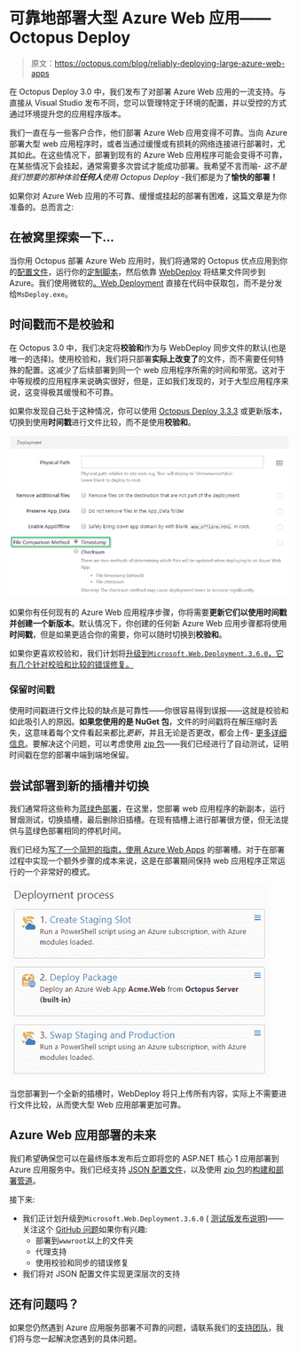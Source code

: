 # 可靠地部署大型 Azure Web 应用——Octopus Deploy

> 原文：<https://octopus.com/blog/reliably-deploying-large-azure-web-apps>

在 Octopus Deploy 3.0 中，我们发布了对部署 Azure Web 应用的一流支持。与直接从 Visual Studio 发布不同，您可以管理特定于环境的配置，并以受控的方式通过环境提升您的应用程序版本。

我们一直在与一些客户合作，他们部署 Azure Web 应用变得不可靠。当向 Azure 部署大型 web 应用程序时，或者当通过缓慢或有损耗的网络连接进行部署时，尤其如此。在这些情况下，部署到现有的 Azure Web 应用程序可能会变得不可靠，在某些情况下会挂起，通常需要多次尝试才能成功部署。我希望不言而喻- *这不是我们想要的那种体验**任何人**使用 Octopus Deploy* -我们都是为了**愉快的部署！**

如果你对 Azure Web 应用的不可靠、缓慢或挂起的部署有困难，这篇文章是为你准备的。总而言之:

## 在被窝里探索一下...

当你用 Octopus 部署 Azure Web 应用时，我们将通常的 Octopus 优点应用到你的[配置文件](http://docs.octopusdeploy.com/display/OD/Configuration+files)，运行你的[定制脚本](http://docs.octopusdeploy.com/display/OD/Custom+scripts)，然后依靠 [WebDeploy](http://www.iis.net/learn/publish/using-web-deploy/introduction-to-web-deploy) 将结果文件同步到 Azure。我们使用微软的[。Web.Deployment](https://www.nuget.org/packages/Microsoft.Web.Deployment/) 直接在代码中获取包，而不是分发给`MsDeploy.exe`。

## 时间戳而不是校验和

在 Octopus 3.0 中，我们决定将**校验和**作为与 WebDeploy 同步文件的默认(也是唯一的选择)。使用校验和，我们将只部署**实际上改变了**的文件，而不需要任何特殊的配置。这减少了后续部署到同一个 web 应用程序所需的时间和带宽。这对于中等规模的应用程序来说确实很好，但是，正如我们发现的，对于大型应用程序来说，这变得极其缓慢和不可靠。

如果你发现自己处于这种情况，你可以使用 [Octopus Deploy 3.3.3](https://octopus.com/downloads/3.3.3) 或更新版本，切换到使用**时间戳**进行文件比较，而不是使用**校验和**。

![Timestamp](img/db213c5fa09925d9d5f988fea917271d.png)

如果你有任何现有的 Azure Web 应用程序步骤，你将需要**更新它们以使用时间戳并创建一个新版本**。默认情况下，你创建的任何新 Azure Web 应用步骤都将使用**时间戳**，但是如果更适合你的需要，你可以随时切换到**校验和**。

如果你更喜欢校验和，我们计划将[升级到`Microsoft.Web.Deployment.3.6.0`，它有几个针对校验和比较的错误修复。](#future)

### 保留时间戳

使用时间戳进行文件比较的缺点是可靠性——你很容易得到误报——这就是校验和如此吸引人的原因。**如果您使用的是 NuGet 包**，文件的时间戳将在解压缩时丢失，这意味着每个文件看起来都比*更新*，并且无论是否更改，都会上传- [更多详细信息](https://github.com/OctopusDeploy/Issues/issues/829)。要解决这个问题，可以考虑使用 [zip 包](http://docs.octopusdeploy.com/display/OD/Supported+Packages)——我们已经进行了自动测试，证明时间戳在您的部署中端到端地保留。

## 尝试部署到新的插槽并切换

我们通常将这些称为[蓝绿色部署](http://docs.octopusdeploy.com/display/OD/Blue-green+deployments)，在这里，您部署 web 应用程序的新副本，运行冒烟测试，切换插槽，最后删除旧插槽。在现有插槽上进行部署很方便，但无法提供与蓝绿色部署相同的停机时间。

我们已经为[写了一个简短的指南，使用 Azure Web Apps](http://docs.octopusdeploy.com/display/OD/Using+Deployment+Slots+with+Azure+Web+Apps) 的部署槽。对于在部署过程中实现一个额外步骤的成本来说，这是在部署期间保持 web 应用程序正常运行的一个非常好的模式。

![Blue green deployments with Azure Web Apps](img/c3f63d6311f33800b93a180d13965808.png)

当您部署到一个全新的插槽时，WebDeploy 将只上传所有内容，实际上不需要进行文件比较，从而使大型 Web 应用部署更加可靠。

## Azure Web 应用部署的未来

我们希望确保您可以在最终版本发布后立即将您的 ASP.NET 核心 1 应用部署到 Azure 应用服务中。我们已经支持 [JSON 配置文件](http://docs.octopusdeploy.com/display/OD/JSON+Configuration+Variables+Feature)，以及使用 [zip 包](http://docs.octopusdeploy.com/display/OD/Supported+Packages)的[构建和部署管道](https://octopus.com/blog/aspnet-core-build-and-deploy)。

接下来:

*   我们正计划升级到`Microsoft.Web.Deployment.3.6.0` ( [测试版发布说明](https://azure.microsoft.com/en-us/blog/web-deploy-3-6-beta-released/))——关注这个 [GitHub 问题](https://github.com/OctopusDeploy/Issues/issues/2422)如果你有兴趣:
    *   部署到`wwwroot`以上的文件夹
    *   代理支持
    *   使用校验和同步的错误修复
*   我们将对 JSON 配置文件实现更深层次的支持

## 还有问题吗？

如果您仍然遇到 Azure 应用服务部署不可靠的问题，请联系我们的[支持团队](https://octopus.com/support)，我们将与您一起解决您遇到的具体问题。